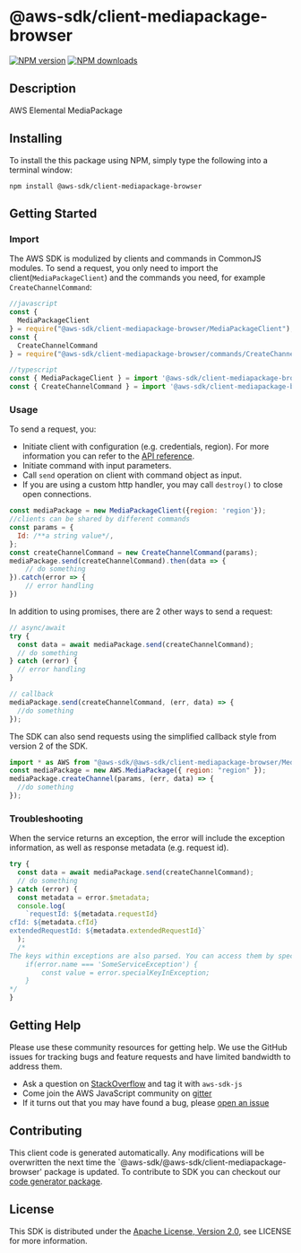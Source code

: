 # @aws-sdk/client-mediapackage-browser

[![NPM version](https://img.shields.io/npm/v/@aws-sdk/client-mediapackage-browser/preview.svg)](https://www.npmjs.com/package/@aws-sdk/client-mediapackage-browser)
[![NPM downloads](https://img.shields.io/npm/dm/@aws-sdk/client-mediapackage-browser.svg)](https://www.npmjs.com/package/@aws-sdk/client-mediapackage-browser)

## Description

AWS Elemental MediaPackage

## Installing

To install the this package using NPM, simply type the following into a terminal window:

```
npm install @aws-sdk/client-mediapackage-browser
```

## Getting Started

### Import

The AWS SDK is modulized by clients and commands in CommonJS modules. To send a request, you only need to import the client(`MediaPackageClient`) and the commands you need, for example `CreateChannelCommand`:

```javascript
//javascript
const {
  MediaPackageClient
} = require("@aws-sdk/client-mediapackage-browser/MediaPackageClient");
const {
  CreateChannelCommand
} = require("@aws-sdk/client-mediapackage-browser/commands/CreateChannelCommand");
```

```javascript
//typescript
const { MediaPackageClient } = import '@aws-sdk/client-mediapackage-browser/MediaPackageClient';
const { CreateChannelCommand } = import '@aws-sdk/client-mediapackage-browser/commands/CreateChannelCommand';
```

### Usage

To send a request, you:

- Initiate client with configuration (e.g. credentials, region). For more information you can refer to the [API reference][].
- Initiate command with input parameters.
- Call `send` operation on client with command object as input.
- If you are using a custom http handler, you may call `destroy()` to close open connections.

```javascript
const mediaPackage = new MediaPackageClient({region: 'region'});
//clients can be shared by different commands
const params = {
  Id: /**a string value*/,
};
const createChannelCommand = new CreateChannelCommand(params);
mediaPackage.send(createChannelCommand).then(data => {
    // do something
}).catch(error => {
    // error handling
})
```

In addition to using promises, there are 2 other ways to send a request:

```javascript
// async/await
try {
  const data = await mediaPackage.send(createChannelCommand);
  // do something
} catch (error) {
  // error handling
}
```

```javascript
// callback
mediaPackage.send(createChannelCommand, (err, data) => {
  //do something
});
```

The SDK can also send requests using the simplified callback style from version 2 of the SDK.

```javascript
import * as AWS from "@aws-sdk/@aws-sdk/client-mediapackage-browser/MediaPackage";
const mediaPackage = new AWS.MediaPackage({ region: "region" });
mediaPackage.createChannel(params, (err, data) => {
  //do something
});
```

### Troubleshooting

When the service returns an exception, the error will include the exception information, as well as response metadata (e.g. request id).

```javascript
try {
  const data = await mediaPackage.send(createChannelCommand);
  // do something
} catch (error) {
  const metadata = error.$metadata;
  console.log(
    `requestId: ${metadata.requestId}
cfId: ${metadata.cfId}
extendedRequestId: ${metadata.extendedRequestId}`
  );
  /*
The keys within exceptions are also parsed. You can access them by specifying exception names:
    if(error.name === 'SomeServiceException') {
        const value = error.specialKeyInException;
    }
*/
}
```

## Getting Help

Please use these community resources for getting help. We use the GitHub issues for tracking bugs and feature requests and have limited bandwidth to address them.

- Ask a question on [StackOverflow](https://stackoverflow.com/questions/tagged/aws-sdk-js) and tag it with `aws-sdk-js`
- Come join the AWS JavaScript community on [gitter](https://gitter.im/aws/aws-sdk-js-v3)
- If it turns out that you may have found a bug, please [open an issue](https://github.com/aws/aws-sdk-js-v3/issues)

## Contributing

This client code is generated automatically. Any modifications will be overwritten the next time the `@aws-sdk/@aws-sdk/client-mediapackage-browser' package is updated. To contribute to SDK you can checkout our [code generator package][].

## License

This SDK is distributed under the
[Apache License, Version 2.0](http://www.apache.org/licenses/LICENSE-2.0),
see LICENSE for more information.

[code generator package]: https://github.com/aws/aws-sdk-js-v3/tree/master/packages/service-types-generator
[api reference]: https://docs.aws.amazon.com/AWSJavaScriptSDK/latest/
